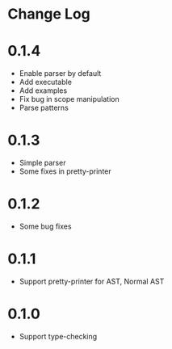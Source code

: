 # Change Log

# 0.1.4

+ Enable parser by default
+ Add executable
+ Add examples
+ Fix bug in scope manipulation
+ Parse patterns

# 0.1.3

+ Simple parser
+ Some fixes in pretty-printer

# 0.1.2

+ Some bug fixes

# 0.1.1

+ Support pretty-printer for AST, Normal AST

# 0.1.0

+ Support type-checking
